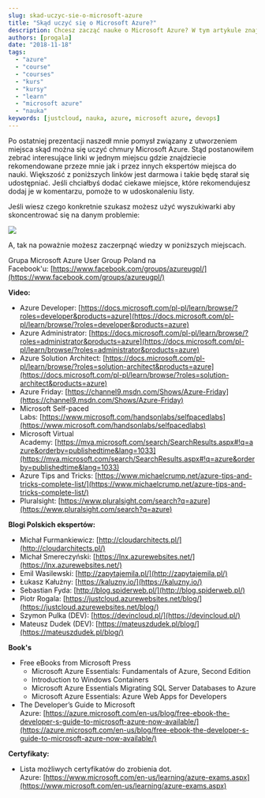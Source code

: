 ```yaml
---
slug: skad-uczyc-sie-o-microsoft-azure
title: "Skąd uczyć się o Microsoft Azure?"
description: Chcesz zacząć nauke o Microsoft Azure? W tym artykule znajdziesz linki, które napewno Cię zainteresują!
authors: [progala]
date: "2018-11-18"
tags: 
  - "azure"
  - "course"
  - "courses"
  - "kurs"
  - "kursy"
  - "learn"
  - "microsoft azure"
  - "nauka"
keywords: [justcloud, nauka, azure, microsoft azure, devops]
---
```


Po ostatniej prezentacji naszedł mnie pomysł związany z utworzeniem miejsca skąd można się uczyć chmury Microsoft Azure. Stąd postanowiłem zebrać interesujące linki w jednym miejscu gdzie znajdziecie rekomendowane przeze mnie jak i przez innych ekspertów miejsca do nauki. Większość z poniższych linków jest darmowa i takie będę starał się udostępniać. Jeśli chciałbyś dodać ciekawe miejsce, które rekomendujesz dodaj je w komentarzu, pomoże to w udoskonaleniu listy.

Jeśli wiesz czego konkretnie szukasz możesz użyć wyszukiwarki aby skoncentrować się na danym problemie: 

[![](https://img.youtube.com/vi/Rkxg03z2PEo/0.jpg)](https://www.youtube.com/watch?v=Rkxg03z2PEo)

<!--truncate-->

A, tak na poważnie możesz zaczerpnąć wiedzy w poniższych miejscach.

Grupa Microsoft Azure User Group Poland na Facebook'u: [https://www.facebook.com/groups/azureugpl/](https://www.facebook.com/groups/azureugpl/)

**Video:**

- Azure Developer: [https://docs.microsoft.com/pl-pl/learn/browse/?roles=developer&products=azure](https://docs.microsoft.com/pl-pl/learn/browse/?roles=developer&products=azure)
- Azure Administrator: [https://docs.microsoft.com/pl-pl/learn/browse/?roles=administrator&products=azure](https://docs.microsoft.com/pl-pl/learn/browse/?roles=administrator&products=azure)
- Azure Solution Architect: [https://docs.microsoft.com/pl-pl/learn/browse/?roles=solution-architect&products=azure](https://docs.microsoft.com/pl-pl/learn/browse/?roles=solution-architect&products=azure)
- Azure Friday: [https://channel9.msdn.com/Shows/Azure-Friday](https://channel9.msdn.com/Shows/Azure-Friday)
- Microsoft Self-paced Labs: [https://www.microsoft.com/handsonlabs/selfpacedlabs](https://www.microsoft.com/handsonlabs/selfpacedlabs)
- Microsoft Virtual Academy: [https://mva.microsoft.com/search/SearchResults.aspx#!q=azure&orderby=publishedtime&lang=1033](https://mva.microsoft.com/search/SearchResults.aspx#!q=azure&orderby=publishedtime&lang=1033)
- Azure Tips and Tricks: [https://www.michaelcrump.net/azure-tips-and-tricks-complete-list/](https://www.michaelcrump.net/azure-tips-and-tricks-complete-list/)
- Pluralsight: [https://www.pluralsight.com/search?q=azure](https://www.pluralsight.com/search?q=azure)

**Blogi Polskich ekspertów:**

- Michał Furmankiewicz: [http://cloudarchitects.pl/](http://cloudarchitects.pl/)
- Michał Smereczyński: [https://lnx.azurewebsites.net/](https://lnx.azurewebsites.net/)
- Emil Wasilewski: [http://zapytajemila.pl/](http://zapytajemila.pl/)
- Łukasz Kałużny: [https://kaluzny.io/](https://kaluzny.io/)
- Sebastian Fyda: [http://blog.spiderweb.pl/](http://blog.spiderweb.pl/)
- Piotr Rogala: [https://justcloud.azurewebsites.net/blog/](https://justcloud.azurewebsites.net/blog/)
- Szymon Pulka (DEV): [https://devincloud.pl/](https://devincloud.pl/)
- Mateusz Dudek (DEV): [https://mateuszdudek.pl/blog/](https://mateuszdudek.pl/blog/)

**Book's**

- Free eBooks from Microsoft Press
    - Microsoft Azure Essentials: Fundamentals of Azure, Second Edition
    - Introduction to Windows Containers
    - Microsoft Azure Essentials Migrating SQL Server Databases to Azure
    - Microsoft Azure Essentials: Azure Web Apps for Developers
- The Developer’s Guide to Microsoft Azure: [https://azure.microsoft.com/en-us/blog/free-ebook-the-developer-s-guide-to-microsoft-azure-now-available/](https://azure.microsoft.com/en-us/blog/free-ebook-the-developer-s-guide-to-microsoft-azure-now-available/)

**Certyfikaty:**

- Lista możliwych certyfikatów do zrobienia dot. Azure: [https://www.microsoft.com/en-us/learning/azure-exams.aspx](https://www.microsoft.com/en-us/learning/azure-exams.aspx)
